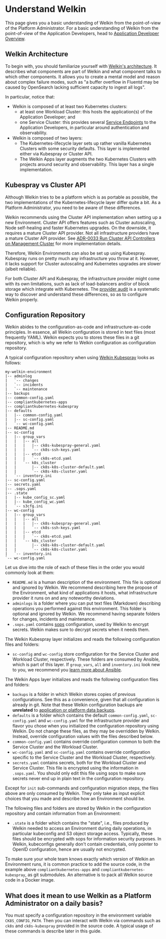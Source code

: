 # Understand Welkin

This page gives you a basic understanding of Welkin from the point-of-view of the Platform Administrator.
For a basic understanding of Welkin from the point-of-view of the Application Developers, head to [Application Developer Overview](../user-guide/index.md).

## Welkin Architecture

To begin with, you should familiarize yourself with [Welkin's architecture](../architecture.md).
It describes what components are part of Welkin and what component talks to which other components.
It allows you to create a mental model and reason about complex failure modes, such as "a buffer overflow in Fluentd may be caused by OpenSearch lacking sufficient capacity to ingest all logs".

In particular, notice that:

- Welkin is composed of at least two Kubernetes clusters:
    - at least one Workload Cluster: this hosts the application(s) of the Application Developer; and
    - one Service Cluster: this provides several [Service Endpoints](../glossary.md#service-endpoint) to the Application Developers, in particular around authentication and observability.
- Welkin is composed of two layers:
    - The Kubernetes-lifecycle layer sets up rather vanilla Kubernetes Clusters with some security defaults. This layer is implemented either via Kubespray or Cluster API.
    - The Welkin Apps layer augments the two Kubernetes Clusters with projects around security and observability. This layer has a single implementation.

## Kubespray vs Cluster API

Although Welkin tries to be a platform which is as portable as possible, the two implementations of the Kubernetes-lifecycle layer differ quite a bit.
As a Platform Administrator, you need to be aware of these differences.

Welkin recommends using the Cluster API implementation when setting up a new Environment.
Cluster API offers features such as Cluster autoscaling, Node self-healing and faster Kubernetes upgrades.
On the downside, it requires a mature Cluster API provider.
Not all infrastructure providers have a mature Cluster API provider.
See [ADR-0033 Run Cluster API Controllers on Management Cluster](../adr/0033-run-cluster-api-controllers-on-service-cluster.md) for more implementation details.

Therefore, Welkin Environments can also be set up using Kubespray.
Kubespray runs on pretty much any infrastructure you throw at it.
However, it lacks support for Cluster autoscaling and Kubernetes upgrades are slower (albeit reliable).

For both Cluster API and Kubespray, the infrastructure provider might come with its own limitations, such as lack of load-balancers and/or of block storage which integrate with Kubernetes.
The [provider audit](provider-audit.md) is a systematic way to discover and understand these differences, so as to configure Welkin properly.

## Configuration Repository

Welkin abides to the configuration-as-code and infrastructure-as-code principles.
In essence, all Welkin configuration is stored in text files (most frequently YAML).
Welkin expects you to stores these files in a git repository, which is why we refer to Welkin configuration as configuration repository.

A typical configuration repository when using [Welkin Kubespray](https://github.com/elastisys/compliantkubernetes-kubespray) looks as follows:

```console
my-welkin-environment
|-- adminlog
|   `-- changes
|   `-- incidents
|   `-- maintenance
|-- backups
|-- common-config.yaml
|-- compliantkubernetes-apps
|-- compliantkubernetes-kubespray
|-- defaults
|   |-- common-config.yaml
|   |-- sc-config.yaml
|   `-- wc-config.yaml
|-- README.md
|-- sc-config
|   |-- group_vars
|   |   |-- all
|   |   |   |-- ck8s-kubespray-general.yaml
|   |   |   `-- ck8s-ssh-keys.yaml
|   |   |-- etcd
|   |   |   `-- ck8s-etcd.yaml
|   |   `-- k8s_cluster
|   |       |-- ck8s-k8s-cluster-default.yaml
|   |       `-- ck8s-k8s-cluster.yaml
|   `-- inventory.ini
|-- sc-config.yaml
|-- secrets.yaml
|-- .sops.yaml
|-- .state
|   |-- kube_config_sc.yaml
|   |-- kube_config_wc.yaml
|   `-- s3cfg.ini
|-- wc-config
|   |-- group_vars
|   |   |-- all
|   |   |   |-- ck8s-kubespray-general.yaml
|   |   |   `-- ck8s-ssh-keys.yaml
|   |   |-- etcd
|   |   |   `-- ck8s-etcd.yaml
|   |   `-- k8s_cluster
|   |       |-- ck8s-k8s-cluster-default.yaml
|   |       `-- ck8s-k8s-cluster.yaml
|   `-- inventory.ini
`-- wc-config.yaml
```

Let us dive into the role of each of these files in the order you would commonly look at them:

- `README.md` is a human description of the environment.
This file is optional and ignored by Welkin.
We recommend describing here the propose of the Environment, what kind of applications it hosts, what infrastructure provider it runs on and any noteworthy deviations.
- `adminlogs` is a folder where you can put text files (Markdown) describing operations you performed against this environment.
This folder is optional and ignored by Welkin.
We recommend having separate folders for changes, incidents and maintenance.
- `.sops.yaml` contains [sops](https://github.com/getsops/sops) configuration, used by Welkin to encrypt secrets.
Welkin makes sure to decrypt secrets when it needs them.

The Welkin Kubespray layer initializes and reads the following configuration files and folders:

- `sc-config` and `wc-config` store configuration for the Service Cluster and Workload Cluster, respectively.
These folders are consumed by Ansible, which is part of this layer.
If `group_vars`, `all` and `inventory.ini` look new to you, we recommend you [learn more about Ansible](understand-the-basics.md).

The Welkin Apps layer initializes and reads the following configuration files and folders:

- `backups` is a folder in which Welkin stores copies of previous configurations.
See this as a convenience, given that all configuration is already in git.
Note that these Welkin configuration backups are **unrelated** to [application or platform data backups](../user-guide/backup.md).
- `defaults` is a folder which contains the default `common-config.yaml`, `sc-config.yaml` and `wc-config.yaml` for the infrastructure provider and flavor you chose when you initialized the configuration repository using Welkin.
Do not change these files, as they may be overridden by Welkin.
Instead, override configuration values with the files described below.
- `common-config.yaml` contains override configuration common to both the Service Cluster and the Workload Cluster.
- `wc-config.yaml` and `sc-config.yaml` contains override configuration specific to the Service Cluster and the Workload Cluster, respectively.
- `secrets.yaml` contains secrets, both for the Workload Cluster and Service Cluster.
This file is encrypted using the information in `.sops.yaml`.
You should only edit this file using sops to make sure secrets never end up in plain text in the configuration repository.

Except for `init` sub-commands and configuration migration steps, the files above are only consumed by Welkin.
They only take as input explicit choices that you made and describe how an Environment should be.

The following files and folders are stored by Welkin in the configuration repository and contain information from an Environment:

- `.state` is a folder which contains the "state", i.e., files produced by Welkin needed to access an Environment during daily operations, in particular kubeconfig and S3 object storage access.
Typically, these files should be encrypted with sops for information security purposes.
In Welkin, kubeconfigs generally don't contain credentials, only pointer to OpenID configuration, hence are usually not encrypted.

To make sure your whole team knows exactly which version of Welkin an Environment runs, it is common practice to add the source code, in the example above `compliantkubernetes-apps` and `compliantkubernetes-kubespray`, as git submodules.
An alternative is to pack all Welkin source code in a Docker image.

## What does it mean to use Welkin as a Platform Administrator on a daily basis?

You must specify a configuration repository in the environment variable `CK8S_CONFIG_PATH`.
Then you can interact with Welkin via commands such as `ck8s` and `ck8s-kubespray` provided in the source code.
A typical usage of these commands is describe later in this guide.
